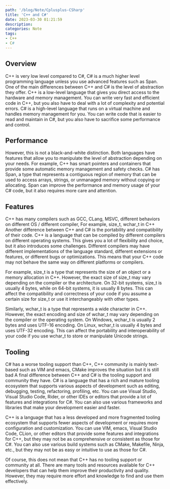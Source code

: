 ```yaml
---
path: '/blog/Note/Cplusplus-CSharp'
title: 'C++ and C#'
date: 2023-03-30 01:21:59
description:
categories: Note
tags:
- C++
- C#
---
```


## Overview
C++ is very low level compared to C#, C# is a much higher level programming language unless you use advanced features such as Span. One of the main differences between C++ and C# is the level of abstraction they offer. C++ is a low-level language that gives you direct access to the hardware and memory management. You can write very fast and efficient code in C++, but you also have to deal with a lot of complexity and potential errors. C# is a high-level language that runs on a virtual machine and handles memory management for you. You can write code that is easier to read and maintain in C#, but you also have to sacrifice some performance and control.

## Performance

However, this is not a black-and-white distinction. Both languages have features that allow you to manipulate the level of abstraction depending on your needs. For example, C++ has smart pointers and containers that provide some automatic memory management and safety checks. C# has Span<T>, a type that represents a contiguous region of memory that can be used to access arrays, strings, or unmanaged memory without copying or allocating. Span<T> can improve the performance and memory usage of your C# code, but it also requires more care and attention.

## Features

C++ has many compilers such as GCC, CLang, MSVC, different behaviors on different OS / different compiler, For example, size_t, wchar_t in C++
Another difference between C++ and C# is the portability and compatibility of their code. C++ is a language that can be compiled by different compilers on different operating systems. This gives you a lot of flexibility and choice, but it also introduces some challenges. Different compilers may have different implementations of the language standard, different extensions or features, or different bugs or optimizations. This means that your C++ code may not behave the same way on different platforms or compilers.

For example, size_t is a type that represents the size of an object or a memory allocation in C++. However, the exact size of size_t may vary depending on the compiler or the architecture. On 32-bit systems, size_t is usually 4 bytes, while on 64-bit systems, it is usually 8 bytes. This can affect the compatibility and correctness of your code if you assume a certain size for size_t or use it interchangeably with other types.

Similarly, wchar_t is a type that represents a wide character in C++. However, the exact encoding and size of wchar_t may vary depending on the compiler or the operating system. On Windows, wchar_t is usually 2 bytes and uses UTF-16 encoding. On Linux, wchar_t is usually 4 bytes and uses UTF-32 encoding. This can affect the portability and interoperability of your code if you use wchar_t to store or manipulate Unicode strings.

## Tooling

C# has a worse tooling support than C++, C++ community is mainly text-based such as VIM and emacs, CMake improves the situation but it is still bad
A final difference between C++ and C# is the tooling support and community they have. C# is a language that has a rich and mature tooling ecosystem that supports various aspects of development such as editing, debugging, testing, refactoring, profiling, etc. You can use Visual Studio, Visual Studio Code, Rider, or other IDEs or editors that provide a lot of features and integrations for C#. You can also use various frameworks and libraries that make your development easier and faster.

C++ is a language that has a less developed and more fragmented tooling ecosystem that supports fewer aspects of development or requires more configuration and customization. You can use VIM, emacs, Visual Studio Code, CLion, or other editors that provide some features and integrations for C++, but they may not be as comprehensive or consistent as those for C#. You can also use various build systems such as CMake, Makefile, Ninja, etc., but they may not be as easy or intuitive to use as those for C#.

Of course, this does not mean that C++ has no tooling support or community at all. There are many tools and resources available for C++ developers that can help them improve their productivity and quality. However, they may require more effort and knowledge to find and use them effectively.